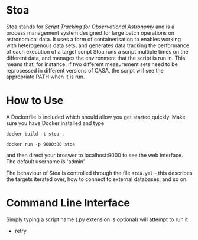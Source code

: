 # Stoa

Stoa stands for *Script Tracking for Observational Astronomy* and is a process management system designed for large batch operations on astronomical data. It uses a form of containerisation to enables working with heterogenous data sets, and generates data tracking the performance of each execution of a target script
Stoa runs a script multiple times on the different data, and manages the environment that the script is run in. This means that, for instance, if two different measurement sets need to be reprocessed in different versions of CASA, the script will see the appropriate PATH when it is run.

# How to Use

A Dockerfile is included which should allow you get started quickly. Make sure you have Docker installed and type

`docker build -t stoa .`

`docker run -p 9000:80 stoa`

and then direct your broswer to localhost:9000 to see the web interface. The default username is 'admin'

The behaviour of Stoa is controlled through the file `stoa.yml` - this describes the targets iterated over, how to connect to external databases, and so on.

# Command Line Interface

Simply typing a script name (.py extension is optional) will attempt to run it

* retry <script> - Will run the script specified on all previously failed targets
* clean - Removes the process table, so no flagged or failed targets will be listed
* flag - Manually flags a target
* unflag - Manually unflags a target
* run <script> - Will run the script on all flagged targets
* list - Will list all flagged and all failed targets
* flagged - Will list all flagged targets
* failed - Will list all failed targets
* env - Will display all current options
* set <option> - Will change the value of the specified option
* help - Lists commands and scripts available

# Script Construction

In order to be used by Stoa, a script needs to have `# +` at some point in the file on a single line.
This character combination tells Stoa a command is meant for it. Other commands include

* `# + target <folder name>` - when crawling throught he file system, this is the name of the folder in which
Stoa executes the script. This can be set within Stoa as well
* `# + root` - disables file system crawling, and simply executes the program once in the root directory of the project

